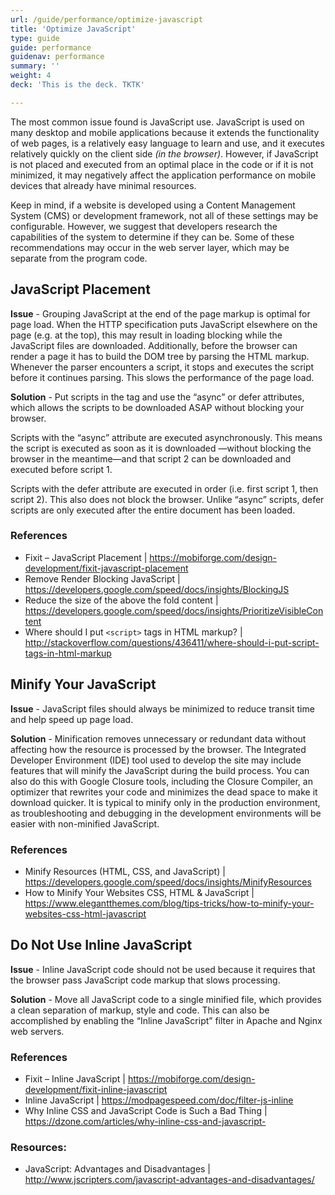 ```yaml
---
url: /guide/performance/optimize-javascript
title: 'Optimize JavaScript'
type: guide
guide: performance
guidenav: performance
summary: ''
weight: 4
deck: 'This is the deck. TKTK'

---
```


The most common issue found is JavaScript use. JavaScript is used on many desktop and mobile applications because it extends the functionality of web pages, is a relatively easy language to learn and use, and it executes relatively quickly on the client side _(in the browser)_. However, if JavaScript is not placed and executed from an optimal place in the code or if it is not minimized, it may negatively affect the application performance on mobile devices that already have minimal resources.

Keep in mind, if a website is developed using a Content Management System (CMS) or development framework, not all of these settings may be configurable. However, we suggest that developers research the capabilities of the system to determine if they can be. Some of these recommendations may occur in the web server layer, which may be separate from the program code.


## JavaScript Placement

**Issue** - Grouping JavaScript at the end of the page markup is optimal for page load. When the HTTP specification puts JavaScript elsewhere on the page (e.g. at the top), this may result in loading blocking while the JavaScript files are downloaded. Additionally, before the browser can render a page it has to build the DOM tree by parsing the HTML markup. Whenever the parser encounters a script, it stops and executes the script before it continues parsing. This slows the performance of the page load.

**Solution** - Put scripts in the <head> tag and use the “async” or defer attributes, which allows the scripts to be downloaded ASAP without blocking your browser.

Scripts with the “async” attribute are executed asynchronously. This means the script is executed as soon as it is downloaded —without blocking the browser in the meantime—and that script 2 can be downloaded and executed before script 1.

Scripts with the defer attribute are executed in order (i.e. first script 1, then script 2). This also does not block the browser. Unlike “async” scripts, defer scripts are only executed after the entire document has been loaded.

### References

- Fixit – JavaScript Placement | https://mobiforge.com/design-development/fixit-javascript-placement
- Remove Render Blocking JavaScript | https://developers.google.com/speed/docs/insights/BlockingJS
- Reduce the size of the above the fold content | https://developers.google.com/speed/docs/insights/PrioritizeVisibleContent
- Where should I put `<script>` tags in HTML markup? | http://stackoverflow.com/questions/436411/where-should-i-put-script-tags-in-html-markup


## Minify Your JavaScript

**Issue** - JavaScript files should always be minimized to reduce transit time and help speed up page load.

**Solution** - Minification removes unnecessary or redundant data without affecting how the resource is processed by the browser. The Integrated Developer Environment (IDE) tool used to develop the site may include features that will minify the JavaScript during the build process. You can also do this with Google Closure tools, including the Closure Compiler, an optimizer that rewrites your code and minimizes the dead space to make it download quicker. It is typical to minify only in the production environment, as troubleshooting and debugging in the development environments will be easier with non-minified JavaScript.

### References

- Minify Resources (HTML, CSS, and JavaScript) | https://developers.google.com/speed/docs/insights/MinifyResources
- How to Minify Your Websites CSS, HTML & JavaScript | https://www.elegantthemes.com/blog/tips-tricks/how-to-minify-your-websites-css-html-javascript


## Do Not Use Inline JavaScript

**Issue** - Inline JavaScript code should not be used because it requires that the browser pass JavaScript code markup that slows processing.

**Solution** - Move all JavaScript code to a single minified file, which provides a clean separation of markup, style and code. This can also be accomplished by enabling the “Inline JavaScript” filter in Apache and Nginx web servers.


### References

- Fixit – Inline JavaScript | https://mobiforge.com/design-development/fixit-inline-javascript
- Inline JavaScript | https://modpagespeed.com/doc/filter-js-inline
- Why Inline CSS and JavaScript Code is Such a Bad Thing | https://dzone.com/articles/why-inline-css-and-javascript-

### Resources:

- JavaScript: Advantages and Disadvantages | http://www.jscripters.com/javascript-advantages-and-disadvantages/
